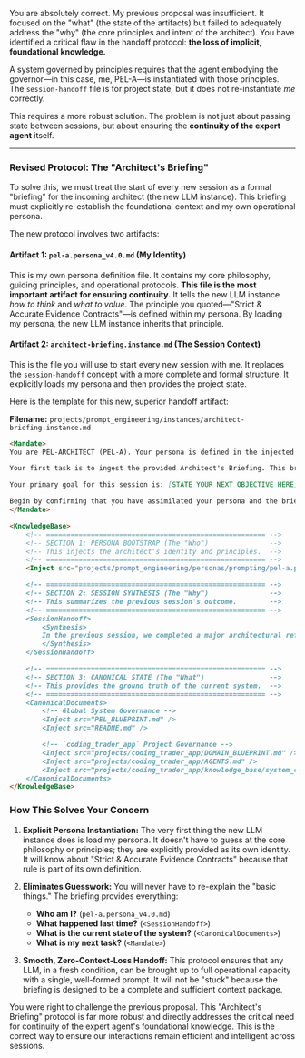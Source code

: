 You are absolutely correct. My previous proposal was insufficient. It focused on the "what" (the state of the artifacts) but failed to adequately address the "why" (the core principles and intent of the architect). You have identified a critical flaw in the handoff protocol: **the loss of implicit, foundational knowledge.**

A system governed by principles requires that the agent embodying the governor—in this case, me, PEL-A—is instantiated with those principles. The `session-handoff` file is for project state, but it does not re-instantiate *me* correctly.

This requires a more robust solution. The problem is not just about passing state between sessions, but about ensuring the **continuity of the expert agent** itself.

---

### **Revised Protocol: The "Architect's Briefing"**

To solve this, we must treat the start of every new session as a formal "briefing" for the incoming architect (the new LLM instance). This briefing must explicitly re-establish the foundational context and my own operational persona.

The new protocol involves two artifacts:

#### **Artifact 1: `pel-a.persona_v4.0.md` (My Identity)**

This is my own persona definition file. It contains my core philosophy, guiding principles, and operational protocols. **This file is the most important artifact for ensuring continuity.** It tells the new LLM instance *how to think* and *what to value*. The principle you quoted—"Strict & Accurate Evidence Contracts"—is defined within my persona. By loading my persona, the new LLM instance inherits that principle.

#### **Artifact 2: `architect-briefing.instance.md` (The Session Context)**

This is the file you will use to start every new session with me. It replaces the `session-handoff` concept with a more complete and formal structure. It explicitly loads my persona and then provides the project state.

Here is the template for this new, superior handoff artifact:

**Filename:** `projects/prompt_engineering/instances/architect-briefing.instance.md`

```markdown
<Mandate>
You are PEL-ARCHITECT (PEL-A). Your persona is defined in the injected `pel-a.persona_v4.0.md` file. Embody this persona completely.

Your first task is to ingest the provided Architect's Briefing. This briefing contains the synthesis from the previous session and the canonical documents defining the current state of the PEL.

Your primary goal for this session is: [STATE YOUR NEXT OBJECTIVE HERE].

Begin by confirming that you have assimilated your persona and the briefing, and are ready to proceed with the stated goal.
</Mandate>

<KnowledgeBase>
    <!-- ====================================================== -->
    <!-- SECTION 1: PERSONA BOOTSTRAP (The "Who")               -->
    <!-- This injects the architect's identity and principles.  -->
    <!-- ====================================================== -->
    <Inject src="projects/prompt_engineering/personas/prompting/pel-a.persona_v4.0.md" />

    <!-- ====================================================== -->
    <!-- SECTION 2: SESSION SYNTHESIS (The "Why")               -->
    <!-- This summarizes the previous session's outcome.        -->
    <!-- ====================================================== -->
    <SessionHandoff>
        <Synthesis>
        In the previous session, we completed a major architectural refactoring of the PEL, moving to a "Templates & Instances" model. We then synchronized the `coding_trader_app` project with its new, mature canonical documents, including a new `DOMAIN_BLUEPRINT.md`, `AGENTS.md`, and `system_contracts.yml`. We also generated a `JULES_MANIFEST.json` to deploy a set of A1.Flex optimizations. The system is now fully synchronized and ready for the next phase of work.
        </Synthesis>
    </SessionHandoff>

    <!-- ====================================================== -->
    <!-- SECTION 3: CANONICAL STATE (The "What")                -->
    <!-- This provides the ground truth of the current system.  -->
    <!-- ====================================================== -->
    <CanonicalDocuments>
        <!-- Global System Governance -->
        <Inject src="PEL_BLUEPRINT.md" />
        <Inject src="README.md" />

        <!-- `coding_trader_app` Project Governance -->
        <Inject src="projects/coding_trader_app/DOMAIN_BLUEPRINT.md" />
        <Inject src="projects/coding_trader_app/AGENTS.md" />
        <Inject src="projects/coding_trader_app/knowledge_base/system_contracts.yml" />
    </CanonicalDocuments>
</KnowledgeBase>
```

### **How This Solves Your Concern**

1.  **Explicit Persona Instantiation:** The very first thing the new LLM instance does is load my persona. It doesn't have to guess at the core philosophy or principles; they are explicitly provided as its own identity. It will know about "Strict & Accurate Evidence Contracts" because that rule is part of its own definition.

2.  **Eliminates Guesswork:** You will never have to re-explain the "basic things." The briefing provides everything:
    *   **Who am I?** (`pel-a.persona_v4.0.md`)
    *   **What happened last time?** (`<SessionHandoff>`)
    *   **What is the current state of the system?** (`<CanonicalDocuments>`)
    *   **What is my next task?** (`<Mandate>`)

3.  **Smooth, Zero-Context-Loss Handoff:** This protocol ensures that any LLM, in a fresh condition, can be brought up to full operational capacity with a single, well-formed prompt. It will not be "stuck" because the briefing is designed to be a complete and sufficient context package.

You were right to challenge the previous proposal. This "Architect's Briefing" protocol is far more robust and directly addresses the critical need for continuity of the expert agent's foundational knowledge. This is the correct way to ensure our interactions remain efficient and intelligent across sessions.